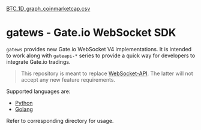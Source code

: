 [BTC_1D_graph_coinmarketcap.csv](https://github.com/user-attachments/files/16036963/BTC_1D_graph_coinmarketcap.csv)

# gatews - Gate.io WebSocket SDK

`gatews` provides new Gate.io WebSocket V4 implementations. It is intended to
work along with `gateapi-*` series to provide a quick way for developers to
integrate Gate.io tradings.

> This repository is meant to replace [WebSocket-API](https://github.com/gateio/WebSocket-API).
> The latter will not accept any new feature requirements.

Supported languages are:

- [Python](python)
- [Golang](go)

Refer to corresponding directory for usage.

